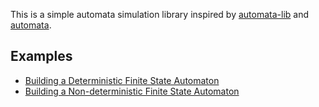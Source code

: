 This is a simple automata simulation library inspired by [automata-lib](https://github.com/caleb531/automata) and [automata](https://www.rubydoc.info/gems/automata).

## Examples
- [Building a Deterministic Finite State Automaton](examples/dfa.md)
- [Building a Non-deterministic Finite State Automaton](examples/ndfa.md)